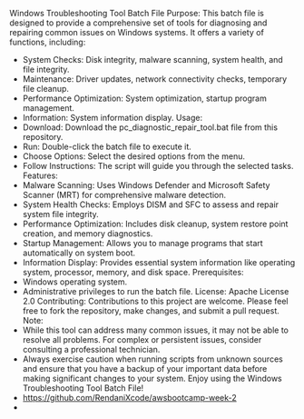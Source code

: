 Windows Troubleshooting Tool Batch File
Purpose:
This batch file is designed to provide a comprehensive set of tools for diagnosing and repairing common issues on Windows systems. It offers a variety of functions, including:
 * System Checks: Disk integrity, malware scanning, system health, and file integrity.
 * Maintenance: Driver updates, network connectivity checks, temporary file cleanup.
 * Performance Optimization: System optimization, startup program management.
 * Information: System information display.
Usage:
 * Download: Download the pc_diagnostic_repair_tool.bat file from this repository.
 * Run: Double-click the batch file to execute it.
 * Choose Options: Select the desired options from the menu.
 * Follow Instructions: The script will guide you through the selected tasks.
Features:
 * Malware Scanning: Uses Windows Defender and Microsoft Safety Scanner (MRT) for comprehensive malware detection.
 * System Health Checks: Employs DISM and SFC to assess and repair system file integrity.
 * Performance Optimization: Includes disk cleanup, system restore point creation, and memory diagnostics.
 * Startup Management: Allows you to manage programs that start automatically on system boot.
 * Information Display: Provides essential system information like operating system, processor, memory, and disk space.
Prerequisites:
 * Windows operating system.
 * Administrative privileges to run the batch file.
License:
Apache License 2.0
Contributing:
Contributions to this project are welcome. Please feel free to fork the repository, make changes, and submit a pull request.
Note:
 * While this tool can address many common issues, it may not be able to resolve all problems. For complex or persistent issues, consider consulting a professional technician.
 * Always exercise caution when running scripts from unknown sources and ensure that you have a backup of your important data before making significant changes to your system.
Enjoy using the Windows Troubleshooting Tool Batch File!
 * https://github.com/RendaniXcode/awsbootcamp-week-2
 * 
